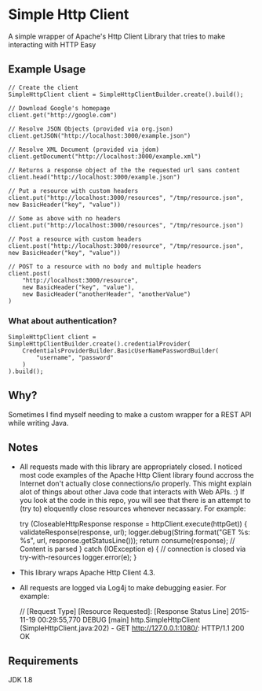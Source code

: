 # Simple Http Client

A simple wrapper of Apache's Http Client Library that tries to make interacting with HTTP Easy

## Example Usage

    // Create the client
    SimpleHttpClient client = SimpleHttpClientBuilder.create().build();
    
    // Download Google's homepage
    client.get("http://google.com") 
    
    // Resolve JSON Objects (provided via org.json)
    client.getJSON("http://localhost:3000/example.json")
    
    // Resolve XML Document (provided via jdom)
    client.getDocument("http://localhost:3000/example.xml")
    
    // Returns a response object of the the requested url sans content
    client.head("http://localhost:3000/example.json") 
    
    // Put a resource with custom headers
    client.put("http://localhost:3000/resources", "/tmp/resource.json", new BasicHeader("key", "value")) 
	
    // Some as above with no headers
    client.put("http://localhost:3000/resources", "/tmp/resource.json") 

    // Post a resource with custom headers
    client.post("http://localhost:3000/resource", "/tmp/resource.json", new BasicHeader("key", "value")) 

	// POST to a resource with no body and multiple headers
    client.post(
        "http://localhost:3000/resource", 
        new BasicHeader("key", "value"),
        new BasicHeader("anotherHeader", "anotherValue")
    ) 


### What about authentication?

    SimpleHttpClient client = SimpleHttpClientBuilder.create().credentialProvider(
        CredentialsProviderBuilder.BasicUserNamePasswordBuilder(
            "username", "password"
        )
    ).build();

## Why?

Sometimes I find myself needing to make a custom wrapper for a REST API while writing Java. 

## Notes

* All requests made with this library are appropriately closed. I noticed most code examples of the Apache Http Client library found accross the Internet don't actually close connections/io properly. This might explain alot of things about other Java code that interacts with Web APIs. :) If you look at the code in this repo, you will see that there is an attempt to (try to) eloquently close resources whenever necassary. For example:



    try (CloseableHttpResponse response = httpClient.execute(httpGet)) {
      validateResponse(response, url);
      logger.debug(String.format("GET %s: %s", url, response.getStatusLine()));
      return consume(response); // Content is parsed 
    } catch (IOException e) { // connection is closed via try-with-resources
      logger.error(e);
    }
    
         
* This library wraps Apache Http Client 4.3.
* All requests are logged via Log4j to make debugging easier. For example:



    // [Request Type] [Resource Requested]: [Response Status Line]
    2015-11-19 00:29:55,770 DEBUG [main] http.SimpleHttpClient (SimpleHttpClient.java:202) - GET http://127.0.0.1:1080/: HTTP/1.1 200 OK
 


## Requirements
JDK 1.8
